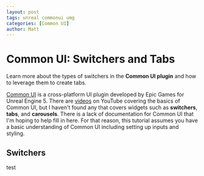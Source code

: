 ```yaml
---
layout: post
tags: unreal commonui umg
categories: [Common UI]
author: Matt
---
```


# Common UI: Switchers and Tabs

Learn more about the types of switchers in the **Common UI plugin** and how to leverage them to create tabs.

[Common UI](https://docs.unrealengine.com/5.0/en-US/common-ui-plugin-for-advanced-user-interfaces-in-unreal-engine/) is a cross-platform UI plugin developed by Epic Games for Unreal Engine 5. There are [videos](https://www.youtube.com/watch?v=TTB5y-03SnE) on YouTube covering the basics of Common UI, but I haven't found any that covers widgets such as **switchers**, **tabs**, and **carousels**. There is a lack of documentation for Common UI that I'm hoping to help fill in here. For that reason, this tutorial assumes you have a basic understanding of Common UI including setting up inputs and styling.

## Switchers
test
